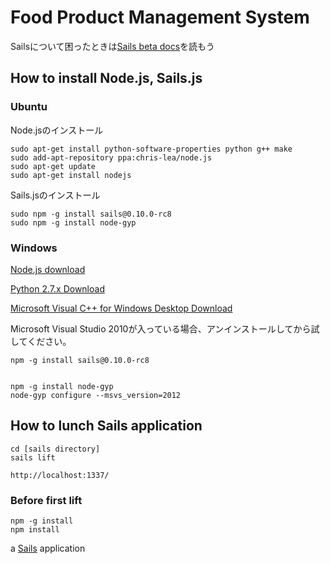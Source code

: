 # Food Product Management System

Sailsについて困ったときは[Sails beta docs](http://beta.sailsjs.org/#/documentation)を読もう

## How to install Node.js, Sails.js

### Ubuntu

Node.jsのインストール

    sudo apt-get install python-software-properties python g++ make
    sudo add-apt-repository ppa:chris-lea/node.js
    sudo apt-get update
    sudo apt-get install nodejs

Sails.jsのインストール

    sudo npm -g install sails@0.10.0-rc8
    sudo npm -g install node-gyp
    
### Windows

[Node.js download](http://nodejs.org/download/)

[Python 2.7.x Download](https://www.python.org/download/)

[Microsoft Visual C++ for Windows Desktop Download](http://go.microsoft.com/?linkid=9816758)

Microsoft Visual Studio 2010が入っている場合、アンインストールしてから試してください。

    npm -g install sails@0.10.0-rc8
    

    npm -g install node-gyp
    node-gyp configure --msvs_version=2012

## How to lunch Sails application

    cd [sails directory]
    sails lift
    
    http://localhost:1337/
    
### Before first lift

    npm -g install
    npm install
    

a [Sails](http://sailsjs.org) application
